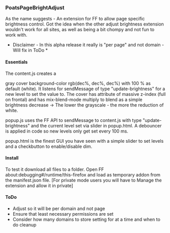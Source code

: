 ### PoatsPageBrightAdjust

As the name suggests - An extension for FF to allow page specific brightness control.
Got the idea when the other adjust brightness extension wouldn't work for all sites, as well as
being a bit chompy and not fun to work with.

* Disclaimer - In this alpha release it really is "per page" and not domain - Will fix in ToDo *

#### Essentials

The content.js creates a <div> gray cover background-color rgb(dec%, dec%, dec%) with 100 % as default (white). It listens
for sendMessage of type "update-brightness" for a new level to set the value to.
The cover has attribute of massive z-index (full on frontal) and has mix-blend-mode multiply to blend as a simple
brightness decrease -> The lower the grayscale - the more the reduction of white.

popup.js uses the FF API to sendMessage to content.js with type "update-brightness" and the current level set
via slider in popup.html. A debouncer is applied in code so new levels only get set every 100 ms.

popup.html is the finest GUI you have seen with a simple slider to set levels and a checkbutton to enable/disable
dim.

#### Install

To test it download all files to a folder. Open FF about:debugging#/runtime/this-firefox and load as temporary addon
from the manifest.json file.
[For private mode users you will have to Manage the extension and allow it in private]

#### ToDo

* Adjust so it will be per domain and not page
* Ensure that least necessary permissions are set
* Consider how many domains to store setting for at a time and when to do cleanup
